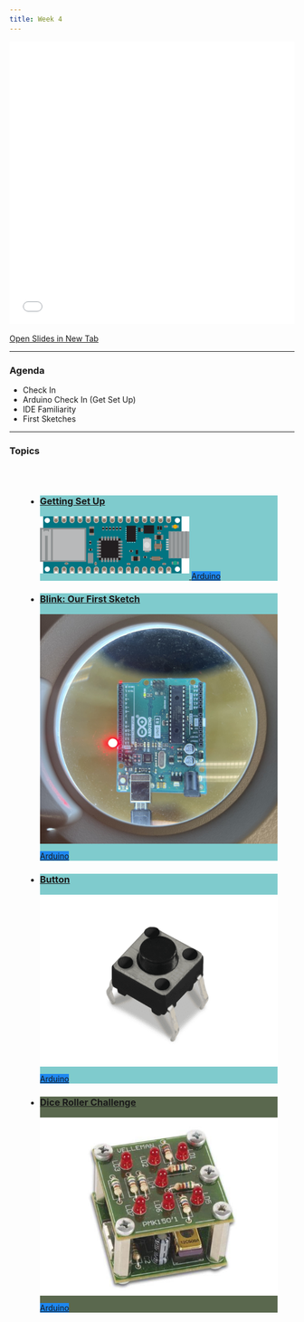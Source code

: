```yaml
---
title: Week 4
---
```


<section class="slides_section">
<embed type="text/html" src="slides/week4/index.html" width="100%" height="500px" />
</section>

[Open Slides in New Tab](./slides/week4/index.html)

---

### Agenda

- Check In
- Arduino Check In (Get Set Up)
- IDE Familiarity
- First Sketches
 
---

### Topics

<div class="uk-margin" style="padding: 30px;">
<ul class="uk-child-width-1-3@m uk-child-width-1-4@l uk-child-width-1-2@s uk-grid-small uk-grid-match" uk-grid="masonry: pack">

<li class="">
<div>
<a href="./Arduino/getting_setup/getting_setup.html">
<div class="uk-card-small uk-card-default uk-card-body uk-box-shadow-xlarge" style="background: #7fcbcd">
<div class="uk-card-small uk-card-default uk-card-body uk-box-shadow-xlarge">
<h3 class="cardtitle">Getting Set Up</h3>
<div style="display: inline">
<img src="./Arduino/getting_setup/getting_setup.svg" alt="" style="padding-bottom: 10px" uk-image />
<span class="uk-label" style="background-color: #1e87f0">Arduino</span>
</div>
</div>
</a>
</div>
</div>
</li>

<li>
<div>
<a href="./Arduino/blink/blink.html">
<div class="uk-card-small uk-card-default uk-card-body uk-box-shadow-xlarge" style="background: #7fcbcd">
<div class="uk-card-small uk-card-default uk-card-body uk-box-shadow-xlarge">
<h3 class="cardtitle">Blink: Our First Sketch</h3>
<div style="display: inline">
<img src="./Arduino/blink/images/cover.jpg" alt="" style="padding-bottom: 10px" uk-image />
<span class="uk-label" style="background-color: #1e87f0">Arduino</span>
</div>
</div>
</a>
</div>
</div>
</li>

<li>
<div>
<a href="./Arduino/button/button.html">
<div class="uk-card-small uk-card-default uk-card-body uk-box-shadow-xlarge" style="background: #7fcbcd">
<div class="uk-card-small uk-card-default uk-card-body uk-box-shadow-xlarge">
<h3 class="cardtitle">Button</h3>
<div style="display: inline">
<img src="./Arduino/button/images/button.png" alt="" style="padding-bottom: 10px" uk-image />
<span class="uk-label" style="background-color: #1e87f0">Arduino</span>
</div>
</div>
</a>
</div>
</div>
</li>

<li>
<div>
<a href="./Arduino/dice_roller/dice_roller.html">
<div class="uk-card-small uk-card-default uk-card-body uk-box-shadow-xlarge" style="background: #5A684E">
<div class="uk-card-small uk-card-default uk-card-body uk-box-shadow-xlarge">
<h3 class="cardtitle">Dice Roller Challenge</h3>
<div style="display: inline">
<img src="./Arduino/dice_roller/images/cover.jpg" alt="" style="padding-bottom: 10px" uk-image />
<span class="uk-label" style="background-color: #1e87f0">Arduino</span>
</div>
</div>
</a>
</div>
</div>

</ul>
</div>
